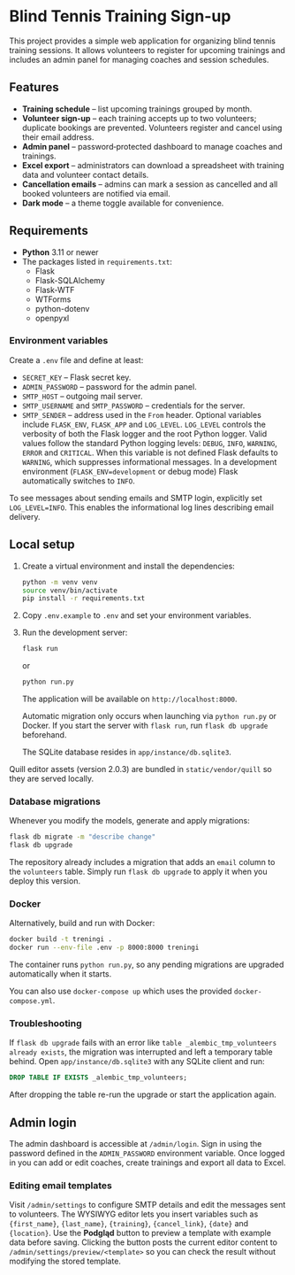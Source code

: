 # Blind Tennis Training Sign-up

This project provides a simple web application for organizing blind tennis training sessions. It allows volunteers to register for upcoming trainings and includes an admin panel for managing coaches and session schedules.

## Features

- **Training schedule** – list upcoming trainings grouped by month.
- **Volunteer sign‑up** – each training accepts up to two volunteers; duplicate bookings are prevented. Volunteers register and cancel using their email address.
- **Admin panel** – password‑protected dashboard to manage coaches and trainings.
- **Excel export** – administrators can download a spreadsheet with training data and volunteer contact details.
- **Cancellation emails** – admins can mark a session as cancelled and all booked volunteers are notified via email.
- **Dark mode** – a theme toggle available for convenience.

## Requirements

- **Python** 3.11 or newer
- The packages listed in `requirements.txt`:
  - Flask
  - Flask-SQLAlchemy
  - Flask-WTF
  - WTForms
  - python-dotenv
  - openpyxl

### Environment variables

Create a `.env` file and define at least:
  - `SECRET_KEY` – Flask secret key.
  - `ADMIN_PASSWORD` – password for the admin panel.
  - `SMTP_HOST` – outgoing mail server.
  - `SMTP_USERNAME` and `SMTP_PASSWORD` – credentials for the server.
  - `SMTP_SENDER` – address used in the `From` header.
Optional variables include `FLASK_ENV`, `FLASK_APP` and `LOG_LEVEL`.
`LOG_LEVEL` controls the verbosity of both the Flask logger and the
root Python logger. Valid values follow the standard Python logging
levels: `DEBUG`, `INFO`, `WARNING`, `ERROR` and `CRITICAL`. When this
variable is not defined Flask defaults to `WARNING`, which suppresses
informational messages. In a development environment
(`FLASK_ENV=development` or debug mode) Flask automatically switches to
`INFO`.

To see messages about sending emails and SMTP login, explicitly set
`LOG_LEVEL=INFO`. This enables the informational log lines describing
email delivery.

## Local setup

1. Create a virtual environment and install the dependencies:
   ```bash
   python -m venv venv
   source venv/bin/activate
   pip install -r requirements.txt
   ```
2. Copy `.env.example` to `.env` and set your environment variables.
3. Run the development server:
   ```bash
   flask run
   ```
   or
   ```bash
   python run.py
   ```
   The application will be available on `http://localhost:8000`.

   Automatic migration only occurs when launching via `python run.py` or
   Docker. If you start the server with `flask run`, run `flask db upgrade`
   beforehand.

   The SQLite database resides in `app/instance/db.sqlite3`.

  Quill editor assets (version 2.0.3) are bundled in `static/vendor/quill` so they are served locally.

### Database migrations

Whenever you modify the models, generate and apply migrations:

```bash
flask db migrate -m "describe change"
flask db upgrade
```

The repository already includes a migration that adds an `email` column to the
`volunteers` table. Simply run `flask db upgrade` to apply it when you deploy
this version.

### Docker

Alternatively, build and run with Docker:

```bash
docker build -t treningi .
docker run --env-file .env -p 8000:8000 treningi
```

The container runs `python run.py`, so any pending migrations are upgraded
automatically when it starts.

You can also use `docker-compose up` which uses the provided `docker-compose.yml`.

### Troubleshooting

If `flask db upgrade` fails with an error like `table _alembic_tmp_volunteers already exists`,
the migration was interrupted and left a temporary table behind. Open
`app/instance/db.sqlite3` with any SQLite client and run:

```sql
DROP TABLE IF EXISTS _alembic_tmp_volunteers;
```

After dropping the table re-run the upgrade or start the application again.

## Admin login

The admin dashboard is accessible at `/admin/login`. Sign in using the password defined in the `ADMIN_PASSWORD` environment variable. Once logged in you can add or edit coaches, create trainings and export all data to Excel.

### Editing email templates

Visit `/admin/settings` to configure SMTP details and edit the messages sent to volunteers. The WYSIWYG editor lets you insert variables such as `{first_name}`, `{last_name}`, `{training}`, `{cancel_link}`, `{date}` and `{location}`. Use the **Podgląd** button to preview a template with example data before saving. Clicking the button posts the current editor content to `/admin/settings/preview/<template>` so you can check the result without modifying the stored template.

